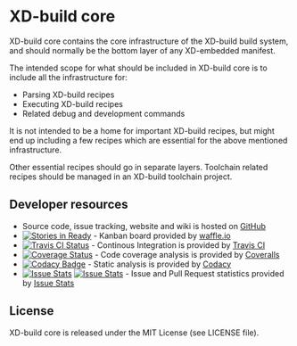 XD-build core
=============

XD-build core contains the core infrastructure of the XD-build build system,
and should normally be the bottom layer of any XD-embedded manifest.

The intended scope for what should be included in XD-build core is to include
all the infrastructure for:

- Parsing XD-build recipes
- Executing XD-build recipes
- Related debug and development commands

It is not intended to be a home for important XD-build recipes, but might end
up including a few recipes which are essential for the above mentioned
infrastructure.

Other essential recipes should go in separate layers.  Toolchain related
recipes should be managed in an XD-build toolchain project.

## Developer resources

- Source code, issue tracking, website and wiki is hosted on
  [GitHub](https://github.com)
- [![Stories in Ready](https://badge.waffle.io/xd-embedded/xd-build-core.png?label=ready&title=Ready)](https://waffle.io/xd-embedded/xd-build-core) - Kanban board provided by [waffle.io](https://waffle.io/)
- [![Travis CI Status](https://travis-ci.org/XD-embedded/xd-build-core.svg?branch=master)](https://travis-ci.org/XD-embedded/xd-build-core) - Continous Integration is provided by [Travis CI](https://travis-ci.org)
- [![Coverage Status](https://coveralls.io/repos/XD-embedded/xd-build-core/badge.png?branch=master)](https://coveralls.io/r/XD-embedded/xd-build-core?branch=master) - Code coverage analysis is provided by [Coveralls](https://coveralls.io)
- [![Codacy Badge](https://www.codacy.com/project/badge/d52145a2b4c742518418ee90c3e295b6)](https://www.codacy.com/public/XD-embedded/xdbuildcore) - Static analysis is provided by [Codacy](https://www.codacy.com)
- [![Issue Stats](http://issuestats.com/github/XD-embedded/xd-build-core/badge/pr)](http://issuestats.com/github/XD-embedded/xd-build-core) [![Issue Stats](http://issuestats.com/github/XD-embedded/xd-build-core/badge/issue)](http://issuestats.com/github/XD-embedded/xd-build-core) - Issue and Pull Request statistics provided by [Issue Stats](http://issuestats.com/)

## License

XD-build core is released under the MIT License (see LICENSE file).
